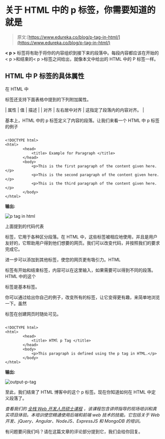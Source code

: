 # 关于 HTML 中的 p 标签，你需要知道的就是

> 原文:[https://www.edureka.co/blog/p-tag-in-html/](https://www.edureka.co/blog/p-tag-in-html/)

**< p >** 标签将有助于将你的内容组织到接下来的段落中。每段内容都应该在开始的< p >和结束的< p >标签之间给出，就像本文中给出的 HTML 中的 P 标签一样。

## **HTML 中 P 标签的具体属性**

在 HTML 中

标签还支持下面表格中提到的下列附加属性。

| 属性 | 值 | 描述 |
| 对齐 | 左右居中对齐 | 这指定了段落内的内容对齐。 |

基本上，HTML 中的 p 标签定义了内容的段落。让我们来看一个 HTML 中 p 标签的例子

```

<!DOCTYPE html>
<html>
		<head>
			<title> Example for Paragraph </title>
		</head>
		<body>
			<p>This is the first paragraph of the content given here.</p>
			<p>This is the second paragraph of the content given here.</p>
			<p>This is the third paragraph of the content given here.</p>
		</body>
</html>

```

**输出:**

![p tag in html](../Images/48abdf56690e8264441a5fc11b1683dc.png)

上面提到的代码代表

标签，它用于各种区分段落。在 HTML 中，这些标签被相应地使用，并且是用户友好的，它帮助用户得到他们想要的网页。我们可以改变代码，并按照我们的要求完成它。

进一步可以添加到其他标签，使您的网页更有吸引力。HTML

标签有开始和结束标签，内容可以在这里输入，如果需要可以得到不同的段落。HTML 中的这个

标签是基本标签。

你可以通过给出你自己的例子，改变所有的标签，让它变得更有趣，来简单地浏览一下。虽然

标签在创建网页时随处可见。

```

<!DOCTYPE html>
<html>
		<head>
			<title> HTMl p Tag </title>
		</head>
		<body>
			<p>This paragraph is defined using the p tag in HTML.</p>
		</body>
</html>

```

**输出:**

![output-p-tag](../Images/3810364bb08028e7e7ccfbbbf9ebdc6e.png)

至此，我们结束了 HTML 博客中的这个 p 标签。现在你知道如何在 HTML 中定义段落了。

*查看我们的  [全栈 Web 开发人员硕士课程](https://www.edureka.co/masters-program/full-stack-developer-training) ，该课程包含讲师指导的现场培训和真实项目体验。本培训使您精通使用后端和前端 web 技术的技能。它包括关于 Web 开发、jQuery、Angular、NodeJS、ExpressJS 和 MongoDB 的培训。*

有问题要问我们吗？请在这篇文章的评论部分提到它，我们会给你回复。